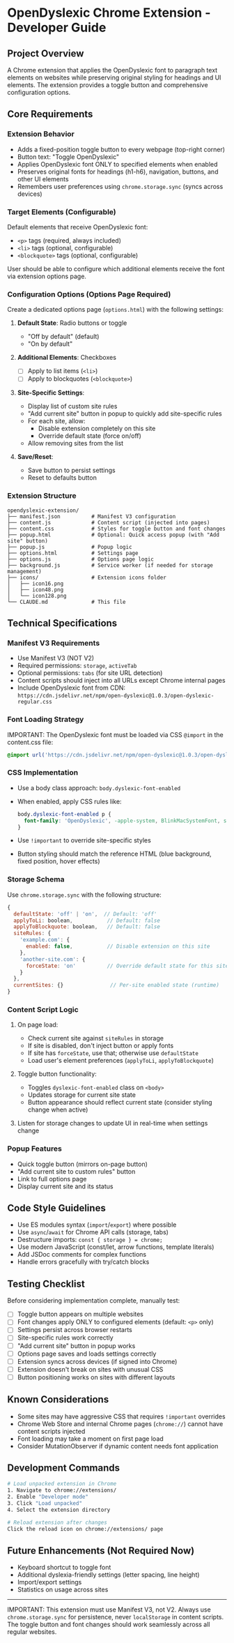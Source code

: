 # OpenDyslexic Chrome Extension - Developer Guide

## Project Overview

A Chrome extension that applies the OpenDyslexic font to paragraph text elements on websites while preserving original styling for headings and UI elements. The extension provides a toggle button and comprehensive configuration options.

## Core Requirements

### Extension Behavior

- Adds a fixed-position toggle button to every webpage (top-right corner)
- Button text: "Toggle OpenDyslexic"
- Applies OpenDyslexic font ONLY to specified elements when enabled
- Preserves original fonts for headings (h1-h6), navigation, buttons, and other UI elements
- Remembers user preferences using `chrome.storage.sync` (syncs across devices)

### Target Elements (Configurable)

Default elements that receive OpenDyslexic font:

- `<p>` tags (required, always included)
- `<li>` tags (optional, configurable)
- `<blockquote>` tags (optional, configurable)

User should be able to configure which additional elements receive the font via extension options page.

### Configuration Options (Options Page Required)

Create a dedicated options page (`options.html`) with the following settings:

1. **Default State**: Radio buttons or toggle
   - "Off by default" (default)
   - "On by default"

2. **Additional Elements**: Checkboxes
   - ☐ Apply to list items (`<li>`)
   - ☐ Apply to blockquotes (`<blockquote>`)

3. **Site-Specific Settings**:
   - Display list of custom site rules
   - "Add current site" button in popup to quickly add site-specific rules
   - For each site, allow:
     - Disable extension completely on this site
     - Override default state (force on/off)
   - Allow removing sites from the list

4. **Save/Reset**:
   - Save button to persist settings
   - Reset to defaults button

### Extension Structure

```
opendyslexic-extension/
├── manifest.json          # Manifest V3 configuration
├── content.js             # Content script (injected into pages)
├── content.css            # Styles for toggle button and font changes
├── popup.html             # Optional: Quick access popup (with "Add site" button)
├── popup.js               # Popup logic
├── options.html           # Settings page
├── options.js             # Options page logic
├── background.js          # Service worker (if needed for storage management)
├── icons/                 # Extension icons folder
│   ├── icon16.png
│   ├── icon48.png
│   └── icon128.png
└── CLAUDE.md              # This file
```

## Technical Specifications

### Manifest V3 Requirements

- Use Manifest V3 (NOT V2)
- Required permissions: `storage`, `activeTab`
- Optional permissions: `tabs` (for site URL detection)
- Content scripts should inject into all URLs except Chrome internal pages
- Include OpenDyslexic font from CDN: `https://cdn.jsdelivr.net/npm/open-dyslexic@1.0.3/open-dyslexic-regular.css`

### Font Loading Strategy

IMPORTANT: The OpenDyslexic font must be loaded via CSS `@import` in the content.css file:

```css
@import url('https://cdn.jsdelivr.net/npm/open-dyslexic@1.0.3/open-dyslexic-regular.css');
```

### CSS Implementation

- Use a body class approach: `body.dyslexic-font-enabled`
- When enabled, apply CSS rules like:

  ```css
  body.dyslexic-font-enabled p {
    font-family: 'OpenDyslexic', -apple-system, BlinkMacSystemFont, sans-serif !important;
  }
  ```

- Use `!important` to override site-specific styles
- Button styling should match the reference HTML (blue background, fixed position, hover effects)

### Storage Schema

Use `chrome.storage.sync` with the following structure:

```javascript
{
  defaultState: 'off' | 'on',  // Default: 'off'
  applyToLi: boolean,           // Default: false
  applyToBlockquote: boolean,   // Default: false
  siteRules: {
    'example.com': {
      enabled: false,           // Disable extension on this site
    },
    'another-site.com': {
      forceState: 'on'          // Override default state for this site
    }
  },
  currentSites: {}               // Per-site enabled state (runtime)
}
```

### Content Script Logic

1. On page load:
   - Check current site against `siteRules` in storage
   - If site is disabled, don't inject button or apply fonts
   - If site has `forceState`, use that; otherwise use `defaultState`
   - Load user's element preferences (`applyToLi`, `applyToBlockquote`)

2. Toggle button functionality:
   - Toggles `dyslexic-font-enabled` class on `<body>`
   - Updates storage for current site state
   - Button appearance should reflect current state (consider styling change when active)

3. Listen for storage changes to update UI in real-time when settings change

### Popup Features

- Quick toggle button (mirrors on-page button)
- "Add current site to custom rules" button
- Link to full options page
- Display current site and its status

## Code Style Guidelines

- Use ES modules syntax (`import`/`export`) where possible
- Use `async`/`await` for Chrome API calls (storage, tabs)
- Destructure imports: `const { storage } = chrome;`
- Use modern JavaScript (const/let, arrow functions, template literals)
- Add JSDoc comments for complex functions
- Handle errors gracefully with try/catch blocks

## Testing Checklist

Before considering implementation complete, manually test:

- [ ] Toggle button appears on multiple websites
- [ ] Font changes apply ONLY to configured elements (default: `<p>` only)
- [ ] Settings persist across browser restarts
- [ ] Site-specific rules work correctly
- [ ] "Add current site" button in popup works
- [ ] Options page saves and loads settings correctly
- [ ] Extension syncs across devices (if signed into Chrome)
- [ ] Extension doesn't break on sites with unusual CSS
- [ ] Button positioning works on sites with different layouts

## Known Considerations

- Some sites may have aggressive CSS that requires `!important` overrides
- Chrome Web Store and internal Chrome pages (`chrome://`) cannot have content scripts injected
- Font loading may take a moment on first page load
- Consider MutationObserver if dynamic content needs font application

## Development Commands

```bash
# Load unpacked extension in Chrome
1. Navigate to chrome://extensions/
2. Enable "Developer mode"
3. Click "Load unpacked"
4. Select the extension directory

# Reload extension after changes
Click the reload icon on chrome://extensions/ page
```

## Future Enhancements (Not Required Now)

- Keyboard shortcut to toggle font
- Additional dyslexia-friendly settings (letter spacing, line height)
- Import/export settings
- Statistics on usage across sites

---

IMPORTANT: This extension must use Manifest V3, not V2. Always use `chrome.storage.sync` for persistence, never `localStorage` in content scripts. The toggle button and font changes should work seamlessly across all regular websites.
